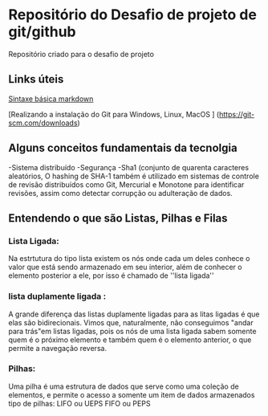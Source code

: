 # Repositório do Desafio de projeto de git/github
Repositório criado para o desafio de projeto

## Links úteis
[Sintaxe básica markdown](https://markdown.net.br/sintaxe-basica/)

[Realizando a instalação do Git para Windows, Linux, MacOS ] (https://git-scm.com/downloads)
## Alguns conceitos fundamentais da tecnolgia
-Sistema distribuído
-Segurança
-Sha1 (conjunto de quarenta caracteres aleatórios, O hashing de SHA-1 também é utilizado em sistemas de controle de revisão distribuídos como Git, Mercurial e Monotone para identificar revisões, assim como detectar corrupção ou adulteração de dados.
 ## Entendendo o que são Listas, Pilhas e Filas
 ### Lista Ligada:
 Na estrtutura do tipo lista existem os nós onde cada um deles conhece o valor que está sendo armazenado em seu interior, além de conhecer o elemento posterior a ele, por isso é chamado de ''lista ligada''
 ### lista duplamente ligada :
 A grande diferença das listas duplamente ligadas para as litas ligadas é que elas são bidirecionais. Vimos que, naturalmente, não conseguimos "andar para trás"em listas ligadas, pois os nós de uma lista ligada sabem somente quem é o próximo elemento e também quem é o elemento anterior, o que permite a navegação reversa.
 ### Pilhas:
 Uma pilha é uma estrutura de dados que serve como uma coleção de elementos, e permite o acesso a somente um item de dados armazenados
 tipo de pilhas: LIFO ou UEPS
                 FIFO ou PEPS

